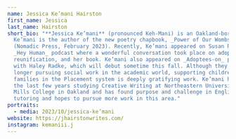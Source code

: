 ```yaml
---
name: Jessica Ke’mani Hairston
first_name: Jessica
last_name: Hairston
short_bio: "**Jessica Ke’mani** (pronounced Keh-Mani) is an Oakland-born poet.
  Ke’mani is the author of the new poetry chapbook, _Power of Our Wombs_
  (Nomadic Press, February 2023). Recently, Ke’mani appeared on Susan Ruth’s
  _Hey Human_ podcast where a wonderful conversation took place on adoption,
  reunification, and her book. Ke’mani also appeared on _Adoptees-on_ podcast
  with Haley Radke, which will debut sometime this fall. Although they are no
  longer pursuing social work in the academic world, supporting children and
  families in the Placement system is deeply gratifying work. Ke’mani has spent
  the last few years studying Creative Writing at Northeastern University at
  Mills College in Oakland and has found purpose and challenge in English
  tutoring and hopes to pursue more work in this area."
portraits:
  - media: 2023/10/jessica-ke’mani
website: https://jhairstonwrites.com/
instagram: kemaniii.j
---
```

